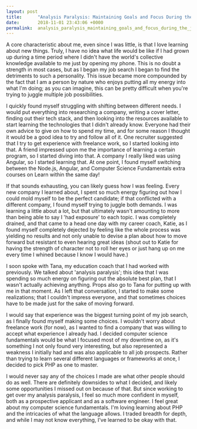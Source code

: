 ```yaml
---
layout: post
title:      "Analysis Paralysis: Maintaining Goals and Focus During the Job Search"
date:       2018-11-01 23:43:06 +0000
permalink:  analysis_paralysis_maintaining_goals_and_focus_during_the_job_search
---
```


A core characteristic about me, even since I was little, is that I love learning about new things. Truly, I have no idea what life would be like if I had grown up during a time period where I didn't have the world's collective knowledge available to me just by opening my phone. This is no doubt a strength in most cases, but as I began my job search I began to find the detriments to such a personality. This issue became more compounded by the fact that I am a person by nature who enjoys putting all my energy into what I'm doing; as you can imagine, this can be pretty difficult when you're trying to juggle multiple job possibilities. 

I quickly found myself struggling with shifting between different needs. I would put everything into researching a company, writing a cover letter, finding out their tech stack, and then looking into the resources available to start learning the technologies that I didn't already know. Everyone had their own advice to give on how to spend my time, and for some reason I thought it would be a good idea to try and follow all of it. One recruiter suggested that I try to get experience with freelance work, so I started looking into that. A friend impressed upon me the importance of learning a certain program, so I started diving into that. A company I really liked was using Angular, so I started learning that. At one point, I found myself switching between the Node.js, Angular, and Computer Science Fundamentals extra courses on Learn within the same day!

If that sounds exhausting, you can likely guess how I was feeling. Every new company I learned about, I spent so much energy figuring out how I could mold myself to be the perfect candidate; if that conflicted with a different company, I found myself trying to juggle both demands.  I was learning a little about a lot, but that ultimately wasn't amounting to more than being able to say I 'had exposure' to each topic. I was completely drained, and that came to a head one day with my career coach, Katie, as I found myself completely dejected by feeling like the whole process was yielding no results and not only unable to devise a plan about how to move forward but resistant to even hearing great ideas (shout out to Katie for having the strength of character not to roll her eyes or just hang up on me every time I whined because I know I would have.)

I soon spoke with Tana, my education coach that I had worked with previously. We talked about 'analysis paralysis'; this idea that I was spending so much energy on figuring out the absolute best plan, that I wasn't actually achieving anything. Props also go to Tana for putting up with me in that moment. As I left that conversation, I started to make some realizations; that I couldn't impress everyone, and that sometimes choices have to be made just for the sake of moving forward. 

I would say that experience was the biggest turning point of my job search, as I finally found myself making some choices. I wouldn't worry about freelance work (for now), as I wanted to find a company that was willing to accept what experience I already had. I decided computer science fundamentals would be what I focused most of my downtime on, as it's something I not only found very interesting, but also represented a weakness I initially had and was also applicable to all job prospects. Rather than trying to learn several different languages or frameworks at once, I decided to pick PHP as one to master. 

I would never say any of the choices I made are what other people should do as well. There are definitely downsides to what I decided, and likely some opportunities I missed out on because of that. But since working to get over my analysis paralysis, I feel so much more confident in myself, both as a prospective applicant and as a software engineer. I feel great about my computer science fundamentals. I'm loving learning about PHP and the intricacies of what the language allows. I traded breadth for depth, and while I may not know everything, I've learned to be okay with that.


